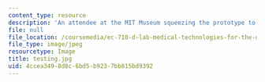 ```yaml
---
content_type: resource
description: 'An attendee at the MIT Museum squeezing the prototype to test the system. '
file: null
file_location: /coursemedia/ec-710-d-lab-medical-technologies-for-the-developing-world-spring-2010/4ccea3498d8c6bd5b9237bb815bd9392_testing.jpg
file_type: image/jpeg
resourcetype: Image
title: testing.jpg
uid: 4ccea349-8d8c-6bd5-b923-7bb815bd9392
---
```

